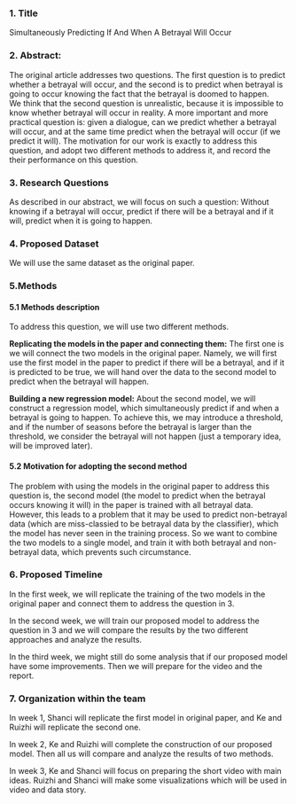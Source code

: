 ### 1. Title
Simultaneously Predicting If And When A Betrayal Will Occur

### 2. Abstract:
The original article addresses two questions. The first question is to predict whether a betrayal will occur, and the second is to predict when betrayal is going to occur knowing the fact that the betrayal is doomed to happen.   
We think that the second question is unrealistic, because it is impossible to know whether betrayal will occur in reality. A more important and more practical question is: given a dialogue, can we predict whether a betrayal will occur, and at the same time predict when the betrayal will occur (if we predict it will). The motivation for our work is exactly to address this question, and adopt two different methods to address it, and record the their performance on this question.

### 3. Research Questions
As described in our abstract, we will focus on such a question: Without knowing if a betrayal will occur, predict if there will be a betrayal and if it will, predict when it is going to happen.

### 4. Proposed Dataset
We will use the same dataset as the original paper.

### 5.Methods
#### 5.1 Methods description
To address this question, we will use two different methods.

**Replicating the models in the paper and connecting them:** The first one is we will connect the two models in the original paper. Namely, we will first use the first model in the paper to predict if there will be a betrayal, and if it is predicted to be true, we will hand over the data to the second model to predict when the betrayal will happen.

**Building a new regression model:** About the second model, we will construct a regression model, which simultaneously predict if and when a betrayal is going to happen. To achieve this, we may introduce a threshold, and if the number of seasons before the betrayal is larger than the threshold, we consider the betrayal will not happen (just a temporary idea, will be improved later).
#### 5.2 Motivation for adopting the second method
The problem with using the models in the original paper to address this question is, the second model (the model to predict when the betrayal occurs knowing it will) in the paper is trained with all betrayal data. However, this leads to a problem that it may be used to predict non-betrayal data (which are miss-classied to be betrayal data by the classifier), which the model has never seen in the training process. So we want to combine the two models to a single model, and train it with both betrayal and non-betrayal data, which prevents such circumstance.

### 6. Proposed Timeline
In the first week, we will replicate the training of the two models in the original paper and connect them to address the question in 3.

In the second week, we will train our proposed model to address the question in 3 and we will compare the results by the two different approaches and analyze the results.

In the third week, we might still do some analysis that if our proposed model have some improvements. Then we will prepare for the video and the report.

### 7. Organization within the team
In week 1, Shanci will replicate the first model in original paper, and Ke and Ruizhi will replicate the second one.

In week 2, Ke and Ruizhi will complete the construction of our proposed model. Then all us will compare and analyze the results of two methods. 

In week 3, Ke and Shanci will focus on preparing the short video with main ideas. Ruizhi and Shanci will make some visualizations which will be used in video and data story.
